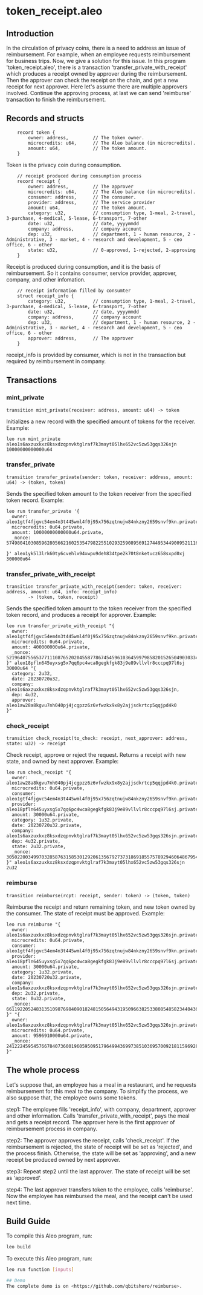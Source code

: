 # token_receipt.aleo

## Introduction
In the circulation of privacy coins, there is a need to address an issue of reimbursement. For example, when an employee requests reimbursement for business trips. Now, we give a solution for this issue. In this program 'token_receipt.aleo', there is a transaction 'transfer_private_with_receipt' which produces a receipt owned by approver during the reimbursement. Then the approver can check the receipt on the chain, and get a new receipt for next approver. Here let's assume there are multiple approvers involved. Continue the approving process, at last we can send 'reimburse' transaction to finish the reimbursement.

## Records and structs
```
    record token {
        owner: address,         // The token owner.
        microcredits: u64,      // The Aleo balance (in microcredits).
        amount: u64,            // The token amount.
    }
```
Token is the privacy coin during consumption.

```
    // receipt produced during consumption process
    record receipt {
        owner: address,         // The approver
        microcredits: u64,      // The Aleo balance (in microcredits).
        consumer: address,      // The consumer.
        provider: address,      // The service provider
        amount: u64,            // The token amount.
        category: u32,          // consumption type, 1-meal, 2-travel, 3-purchase, 4-medical, 5-lease, 6-transport, 7-other
        date: u32,              // date, yyyymmdd
        company: address,       // company account
        dep: u32,               // department, 1 - human resource, 2 - Administrative, 3 - market, 4 - research and development, 5 - ceo office, 6 - other
        state: u32,             // 0-approved, 1-rejected, 2-approving
    }
```
Receipt is produced during consumption, and it is the basis of reimbursement. So it contains consumer, service provider, approver, company, and other infomation.

```
    // receipt information filled by consumter
    struct receipt_info {
        category: u32,          // consumption type, 1-meal, 2-travel, 3-purchase, 4-medical, 5-lease, 6-transport, 7-other
        date: u32,              // date, yyyymmdd
        company: address,       // company account
        dep: u32,               // department, 1 - human resource, 2 - Administrative, 3 - market, 4 - research and development, 5 - ceo office, 6 - other
        approver: address,      // The approver
    }
```
receipt_info is provided by consumer, which is not in the transaction but required by reimbursement in company.

## Transactions

### mint_private
```
transition mint_private(receiver: address, amount: u64) -> token
```
Initializes a new record with the specified amount of tokens for the receiver.
Example:
```
leo run mint_private aleo1s6axzuxkxz8ksxdzqpnvktglraf7k3mayt05lhx652vc5zw53gqs326sjn 10000000000000u64
```

### transfer_private
```
transition transfer_private(sender: token, receiver: address, amount: u64) -> (token, token)
```
Sends the specified token amount to the token receiver from the specified token record.
Example:
```
leo run transfer_private '{
  owner: aleo1gtf4fjgvc54em4n3t445wml4f0j95x756zqtnujw84nkzny2659snvf9kn.private,
  microcredits: 0u64.private,
  amount: 10000000000000u64.private,
  _nonce: 5749804103085962805662160253547982255102932590895691274495344900952111627119group.public

}' aleo1yk5l3lrk60ty6cvehlx94xwpu9deh834tpe2k70t8nketucz658sxpd0xj 300000u64
```

### transfer_private_with_receipt
```
transition transfer_private_with_receipt(sender: token, receiver: address, amount: u64, info: receipt_info)
        -> (token, token, receipt)
```
Sends the specified token amount to the token receiver from the specified token record, and produces a receipt for approver.
Example:
```
leo run transfer_private_with_receipt "{
  owner: aleo1gtf4fjgvc54em4n3t445wml4f0j95x756zqtnujw84nkzny2659snvf9kn.private,
  microcredits: 0u64.private,
  amount: 400000000u64.private,
  _nonce: 521964075565377111087652020455877867454596103645997985820152650490303342626group.public
}" aleo18pfln645uyxsg5x7qq6pc4wca8gegkfgk83j9e89vllvlr8cccpq97l6sj 30000u64 "{
  category: 2u32,
  date: 20230720u32,
  company: aleo1s6axzuxkxz8ksxdzqpnvktglraf7k3mayt05lhx652vc5zw53gqs326sjn,
  dep: 4u32,
  approver: aleo1aw28a8kgvu7nh040pj4jcgpzz6z6vfwzkx9x8y2ajjsdkrtcp5qqjpd4k0
}"
```

### check_receipt
```
transition check_receipt(to_check: receipt, next_approver: address, state: u32) -> receipt
```
Check receipt, approve or reject the request. Returns a receipt with new state, and owned by next approver.
Example:
```
leo run check_receipt "{
  owner: aleo1aw28a8kgvu7nh040pj4jcgpzz6z6vfwzkx9x8y2ajjsdkrtcp5qqjpd4k0.private,
  microcredits: 0u64.private,
  consumer: aleo1gtf4fjgvc54em4n3t445wml4f0j95x756zqtnujw84nkzny2659snvf9kn.private,
  provider: aleo18pfln645uyxsg5x7qq6pc4wca8gegkfgk83j9e89vllvlr8cccpq97l6sj.private,
  amount: 30000u64.private,
  category: 1u32.private,
  date: 20230720u32.private,
  company: aleo1s6axzuxkxz8ksxdzqpnvktglraf7k3mayt05lhx652vc5zw53gqs326sjn.private,
  dep: 4u32.private,
  state: 2u32.private,
  _nonce: 3050220034997032858763158530129206135679273731869185575789294606486795440861group.public
}" aleo1s6axzuxkxz8ksxdzqpnvktglraf7k3mayt05lhx652vc5zw53gqs326sjn 2u32
```

### reimburse
```
transition reimburse(rcpt: receipt, sender: token) -> (token, token)
```
Reimburse the receipt and return remaining token, and new token owned by the consumer.
The state of receipt must be approved. Example:
```
leo run reimburse "{
  owner: aleo1s6axzuxkxz8ksxdzqpnvktglraf7k3mayt05lhx652vc5zw53gqs326sjn.private,
  microcredits: 0u64.private,
  consumer: aleo1gtf4fjgvc54em4n3t445wml4f0j95x756zqtnujw84nkzny2659snvf9kn.private,
  provider: aleo18pfln645uyxsg5x7qq6pc4wca8gegkfgk83j9e89vllvlr8cccpq97l6sj.private,
  amount: 30000u64.private,
  category: 1u32.private,
  date: 20230720u32.private,
  company: aleo1s6axzuxkxz8ksxdzqpnvktglraf7k3mayt05lhx652vc5zw53gqs326sjn.private,
  dep: 2u32.private,
  state: 0u32.private,
  _nonce: 6611922052483135109876984090182481505649431950966382533808548582344043684236group.public
}" "{
  owner: aleo1s6axzuxkxz8ksxdzqpnvktglraf7k3mayt05lhx652vc5zw53gqs326sjn.private,
  microcredits: 0u64.private,
  amount: 9596910000u64.private,
  _nonce: 241222459545766784073600196059509517964994369973851036957009218115969285313group.public
}"
```

## The whole process
Let's suppose that, an employee has a meal in a restaurant, and he requests reimbursement for this meal to the company.
To simplify the process, we also suppose that, the employee owns some tokens.

step1: The employee fills 'receipt_info', with company, department, approver and other information. Calls 'transfer_private_with_receipt', pays the meal and gets a receipt record. The approver here is the first approver of reimbursement process in company.

step2: The approver approves the receipt, calls 'check_receipt'. If the reimbursement is rejected, the state of receipt will be set as 'rejected', and the process finish. Otherwise, the state will be set as 'approving', and a new receipt be produced owned by next approver.

step3: Repeat step2 until the last approver. The state of receipt will be set as 'approved'.

step4: The last approver transfers token to the employee, calls 'reimburse'. Now the employee has reimbursed the meal, and the receipt can't be used next time.

## Build Guide

To compile this Aleo program, run:
```bash
leo build
```

To execute this Aleo program, run:
```bash
leo run function [inputs]

## Demo
The complete demo is on <https://github.com/qbitshero/reimburse>.
